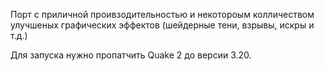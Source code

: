 Порт с приличной проивзодительностью и некотороым колличеством улучшеных графических эффектов (шейдерные тени, взрывы, искры и т.д.)  

Для запуска нужно пропатчить Quake 2 до версии 3.20.